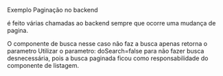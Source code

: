 Exemplo Paginação no backend

é feito várias chamadas ao backend sempre que ocorre uma mudança de pagina.

O componente de busca nesse caso não faz a busca apenas retorna o parametro
Utilizar o parametro: doSearch=false para não fazer busca desnecessária, pois a busca paginada ficou como responsabilidade do componente de listagem.
